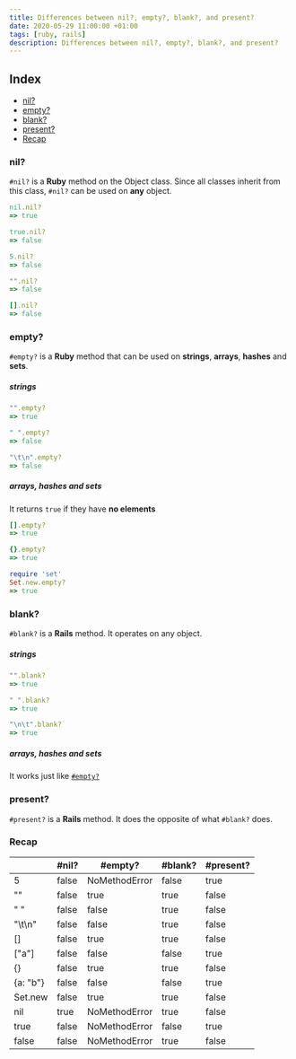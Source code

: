 ```yaml
---
title: Differences between nil?, empty?, blank?, and present?
date: 2020-05-29 11:00:00 +01:00
tags: [ruby, rails]
description: Differences between nil?, empty?, blank?, and present?
---
```


## Index
- [nil?](#nil)
- [empty?](#empty)
- [blank?](#blank)
- [present?](#present)
- [Recap](#recap)

### nil?

`#nil?` is a **Ruby** method on the Object class. Since all classes inherit from this class, `#nil?` can be used on **any** object.

```ruby
nil.nil?
=> true

true.nil?
=> false

5.nil?
=> false

"".nil?
=> false

[].nil?
=> false
```

### empty?

`#empty?` is a **Ruby** method that can be used on **strings**, **arrays**, **hashes** and **sets**.

##### *strings*

```ruby
"".empty?
=> true

" ".empty?
=> false

"\t\n".empty?
=> false
```

##### *arrays, hashes and sets*

It returns `true` if they have **no elements**

```ruby
[].empty?
=> true

{}.empty?
=> true

require 'set'
Set.new.empty?
=> true
```

### blank?

`#blank?` is a **Rails** method. It operates on any object.

##### *strings*

```ruby
"".blank?
=> true

" ".blank?
=> true

"\n\t".blank?
=> true
```

##### *arrays, hashes and sets*

It works just like [`#empty?`](#arrays-hashes-and-sets)

### present?

`#present?` is a **Rails** method. It does the opposite of what `#blank?` does.

### Recap

| | #nil? | #empty? | #blank? | #present? |
| --- | --- | --- | --- | --- |
|5|	false| 	NoMethodError| 	false| 	true|
|"" |	false| 	true| 	true| 	false|
|" "| 	false| 	false| 	true| 	false|
|"\t\n"| 	false| 	false| 	true|	false|
|[]| 	false| 	true| 	true| 	false|
|["a"]| 	false| 	false| 	false| 	true|
|{}| 	false| 	true| 	true| 	false|
|{a: "b"}| 	false| 	false| 	false| 	true|
|Set.new| 	false| 	true| 	true| 	false|
|nil| 	true| 	NoMethodError| 	true| 	false|
|true| 	false| 	NoMethodError| 	false| 	true|
|false 	|false| 	NoMethodError| 	true| 	false|